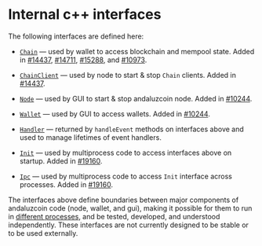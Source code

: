 # Internal c++ interfaces

The following interfaces are defined here:

* [`Chain`](chain.h) — used by wallet to access blockchain and mempool state. Added in [#14437](https://github.com/andaluzcoin/andaluzcoin/pull/14437), [#14711](https://github.com/andaluzcoin/andaluzcoin/pull/14711), [#15288](https://github.com/andaluzcoin/andaluzcoin/pull/15288), and [#10973](https://github.com/andaluzcoin/andaluzcoin/pull/10973).

* [`ChainClient`](chain.h) — used by node to start & stop `Chain` clients. Added in [#14437](https://github.com/andaluzcoin/andaluzcoin/pull/14437).

* [`Node`](node.h) — used by GUI to start & stop andaluzcoin node. Added in [#10244](https://github.com/andaluzcoin/andaluzcoin/pull/10244).

* [`Wallet`](wallet.h) — used by GUI to access wallets. Added in [#10244](https://github.com/andaluzcoin/andaluzcoin/pull/10244).

* [`Handler`](handler.h) — returned by `handleEvent` methods on interfaces above and used to manage lifetimes of event handlers.

* [`Init`](init.h) — used by multiprocess code to access interfaces above on startup. Added in [#19160](https://github.com/andaluzcoin/andaluzcoin/pull/19160).

* [`Ipc`](ipc.h) — used by multiprocess code to access `Init` interface across processes. Added in [#19160](https://github.com/andaluzcoin/andaluzcoin/pull/19160).

The interfaces above define boundaries between major components of andaluzcoin code (node, wallet, and gui), making it possible for them to run in [different processes](../../doc/multiprocess.md), and be tested, developed, and understood independently. These interfaces are not currently designed to be stable or to be used externally.
